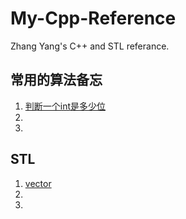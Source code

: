 # My-Cpp-Reference

Zhang Yang's C++ and STL referance.

## 常用的算法备忘

1. [判断一个int是多少位](https://github.com/zyzisyz/My-Cpp-Reference/tree/master/code/001.cpp)
2. []()
3. []()

## STL

1. [vector](https://github.com/zyzisyz/My-Cpp-Reference/tree/master/STL/vector.md)
2. []()
3. []()